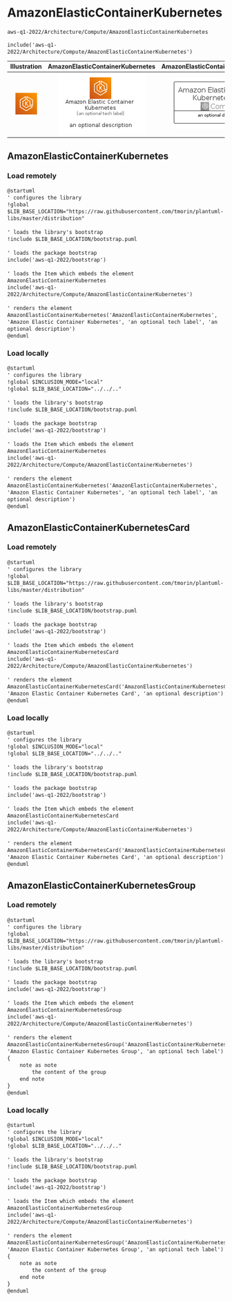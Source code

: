 # AmazonElasticContainerKubernetes


```text
aws-q1-2022/Architecture/Compute/AmazonElasticContainerKubernetes
```

```text
include('aws-q1-2022/Architecture/Compute/AmazonElasticContainerKubernetes')
```



| Illustration | AmazonElasticContainerKubernetes | AmazonElasticContainerKubernetesCard | AmazonElasticContainerKubernetesGroup |
| :---: | :---: | :---: | :---: |
| ![illustration for Illustration](../../../aws-q1-2022/Architecture/Compute/AmazonElasticContainerKubernetes.png) | ![illustration for AmazonElasticContainerKubernetes](../../../aws-q1-2022/Architecture/Compute/AmazonElasticContainerKubernetes.Local.png) | ![illustration for AmazonElasticContainerKubernetesCard](../../../aws-q1-2022/Architecture/Compute/AmazonElasticContainerKubernetesCard.Local.png) | ![illustration for AmazonElasticContainerKubernetesGroup](../../../aws-q1-2022/Architecture/Compute/AmazonElasticContainerKubernetesGroup.Local.png) |




## AmazonElasticContainerKubernetes

### Load remotely
```plantuml
@startuml
' configures the library
!global $LIB_BASE_LOCATION="https://raw.githubusercontent.com/tmorin/plantuml-libs/master/distribution"

' loads the library's bootstrap
!include $LIB_BASE_LOCATION/bootstrap.puml

' loads the package bootstrap
include('aws-q1-2022/bootstrap')

' loads the Item which embeds the element AmazonElasticContainerKubernetes
include('aws-q1-2022/Architecture/Compute/AmazonElasticContainerKubernetes')

' renders the element
AmazonElasticContainerKubernetes('AmazonElasticContainerKubernetes', 'Amazon Elastic Container Kubernetes', 'an optional tech label', 'an optional description')
@enduml
```

### Load locally
```plantuml
@startuml
' configures the library
!global $INCLUSION_MODE="local"
!global $LIB_BASE_LOCATION="../../.."

' loads the library's bootstrap
!include $LIB_BASE_LOCATION/bootstrap.puml

' loads the package bootstrap
include('aws-q1-2022/bootstrap')

' loads the Item which embeds the element AmazonElasticContainerKubernetes
include('aws-q1-2022/Architecture/Compute/AmazonElasticContainerKubernetes')

' renders the element
AmazonElasticContainerKubernetes('AmazonElasticContainerKubernetes', 'Amazon Elastic Container Kubernetes', 'an optional tech label', 'an optional description')
@enduml
```

## AmazonElasticContainerKubernetesCard

### Load remotely
```plantuml
@startuml
' configures the library
!global $LIB_BASE_LOCATION="https://raw.githubusercontent.com/tmorin/plantuml-libs/master/distribution"

' loads the library's bootstrap
!include $LIB_BASE_LOCATION/bootstrap.puml

' loads the package bootstrap
include('aws-q1-2022/bootstrap')

' loads the Item which embeds the element AmazonElasticContainerKubernetesCard
include('aws-q1-2022/Architecture/Compute/AmazonElasticContainerKubernetes')

' renders the element
AmazonElasticContainerKubernetesCard('AmazonElasticContainerKubernetesCard', 'Amazon Elastic Container Kubernetes Card', 'an optional description')
@enduml
```

### Load locally
```plantuml
@startuml
' configures the library
!global $INCLUSION_MODE="local"
!global $LIB_BASE_LOCATION="../../.."

' loads the library's bootstrap
!include $LIB_BASE_LOCATION/bootstrap.puml

' loads the package bootstrap
include('aws-q1-2022/bootstrap')

' loads the Item which embeds the element AmazonElasticContainerKubernetesCard
include('aws-q1-2022/Architecture/Compute/AmazonElasticContainerKubernetes')

' renders the element
AmazonElasticContainerKubernetesCard('AmazonElasticContainerKubernetesCard', 'Amazon Elastic Container Kubernetes Card', 'an optional description')
@enduml
```

## AmazonElasticContainerKubernetesGroup

### Load remotely
```plantuml
@startuml
' configures the library
!global $LIB_BASE_LOCATION="https://raw.githubusercontent.com/tmorin/plantuml-libs/master/distribution"

' loads the library's bootstrap
!include $LIB_BASE_LOCATION/bootstrap.puml

' loads the package bootstrap
include('aws-q1-2022/bootstrap')

' loads the Item which embeds the element AmazonElasticContainerKubernetesGroup
include('aws-q1-2022/Architecture/Compute/AmazonElasticContainerKubernetes')

' renders the element
AmazonElasticContainerKubernetesGroup('AmazonElasticContainerKubernetesGroup', 'Amazon Elastic Container Kubernetes Group', 'an optional tech label') {
    note as note
        the content of the group
    end note
}
@enduml
```

### Load locally
```plantuml
@startuml
' configures the library
!global $INCLUSION_MODE="local"
!global $LIB_BASE_LOCATION="../../.."

' loads the library's bootstrap
!include $LIB_BASE_LOCATION/bootstrap.puml

' loads the package bootstrap
include('aws-q1-2022/bootstrap')

' loads the Item which embeds the element AmazonElasticContainerKubernetesGroup
include('aws-q1-2022/Architecture/Compute/AmazonElasticContainerKubernetes')

' renders the element
AmazonElasticContainerKubernetesGroup('AmazonElasticContainerKubernetesGroup', 'Amazon Elastic Container Kubernetes Group', 'an optional tech label') {
    note as note
        the content of the group
    end note
}
@enduml
```


